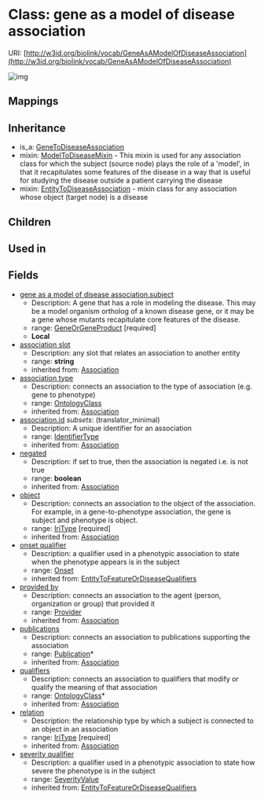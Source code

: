 # Class: gene as a model of disease association




URI: [http://w3id.org/biolink/vocab/GeneAsAModelOfDiseaseAssociation](http://w3id.org/biolink/vocab/GeneAsAModelOfDiseaseAssociation)

![img](http://yuml.me/diagram/nofunky;dir:TB/class/\[GeneAsAModelOfDiseaseAssociation|relation(i):iri_type;id(i):identifier_type%20%3F;negated(i):boolean%20%3F;association_slot(i):string%20%3F]-%20provided%20by(i)%20%3F>\[Provider],%20\[GeneAsAModelOfDiseaseAssociation]-%20publications(i)%20*>\[Publication],%20\[GeneAsAModelOfDiseaseAssociation]-%20qualifiers(i)%20*>\[OntologyClass],%20\[GeneAsAModelOfDiseaseAssociation]-%20association%20type(i)%20%3F>\[OntologyClass],%20\[GeneAsAModelOfDiseaseAssociation]-%20object(i)>\[Disease],%20\[GeneAsAModelOfDiseaseAssociation]-%20onset%20qualifier(i)%20%3F>\[Onset],%20\[GeneAsAModelOfDiseaseAssociation]-%20severity%20qualifier(i)%20%3F>\[SeverityValue],%20\[GeneAsAModelOfDiseaseAssociation]-%20subject>\[GeneOrGeneProduct],%20\[GeneAsAModelOfDiseaseAssociation]uses%20-.->\[ModelToDiseaseMixin],%20\[GeneAsAModelOfDiseaseAssociation]uses%20-.->\[EntityToDiseaseAssociation],%20\[GeneToDiseaseAssociation]^-\[GeneAsAModelOfDiseaseAssociation])
## Mappings

## Inheritance

 *  is_a: [GeneToDiseaseAssociation](GeneToDiseaseAssociation.md)
 *  mixin: [ModelToDiseaseMixin](ModelToDiseaseMixin.md) - This mixin is used for any association class for which the subject (source node) plays the role of a 'model', in that it recapitulates some features of the disease in a way that is useful for studying the disease outside a patient carrying the disease
 *  mixin: [EntityToDiseaseAssociation](EntityToDiseaseAssociation.md) - mixin class for any association whose object (target node) is a disease
## Children

## Used in

## Fields

 * [gene as a model of disease association.subject](gene_as_a_model_of_disease_association_subject.md)
    * Description: A gene that has a role in modeling the disease. This may be a model organism ortholog of a known disease gene, or it may be a gene whose mutants recapitulate core features of the disease.
    * range: [GeneOrGeneProduct](GeneOrGeneProduct.md) [required]
    * __Local__
 * [association slot](association_slot.md)
    * Description: any slot that relates an association to another entity
    * range: **string**
    * inherited from: [Association](Association.md)
 * [association type](association_type.md)
    * Description: connects an association to the type of association (e.g. gene to phenotype)
    * range: [OntologyClass](OntologyClass.md)
    * inherited from: [Association](Association.md)
 * [association.id](association_id.md) *subsets*: (translator_minimal)
    * Description: A unique identifier for an association
    * range: [IdentifierType](IdentifierType.md)
    * inherited from: [Association](Association.md)
 * [negated](negated.md)
    * Description: if set to true, then the association is negated i.e. is not true
    * range: **boolean**
    * inherited from: [Association](Association.md)
 * [object](object.md)
    * Description: connects an association to the object of the association. For example, in a gene-to-phenotype association, the gene is subject and phenotype is object.
    * range: [IriType](IriType.md) [required]
    * inherited from: [Association](Association.md)
 * [onset qualifier](onset_qualifier.md)
    * Description: a qualifier used in a phenotypic association to state when the phenotype appears is in the subject
    * range: [Onset](Onset.md)
    * inherited from: [EntityToFeatureOrDiseaseQualifiers](EntityToFeatureOrDiseaseQualifiers.md)
 * [provided by](provided_by.md)
    * Description: connects an association to the agent (person, organization or group) that provided it
    * range: [Provider](Provider.md)
    * inherited from: [Association](Association.md)
 * [publications](publications.md)
    * Description: connects an association to publications supporting the association
    * range: [Publication](Publication.md)*
    * inherited from: [Association](Association.md)
 * [qualifiers](qualifiers.md)
    * Description: connects an association to qualifiers that modify or qualify the meaning of that association
    * range: [OntologyClass](OntologyClass.md)*
    * inherited from: [Association](Association.md)
 * [relation](relation.md)
    * Description: the relationship type by which a subject is connected to an object in an association
    * range: [IriType](IriType.md) [required]
    * inherited from: [Association](Association.md)
 * [severity qualifier](severity_qualifier.md)
    * Description: a qualifier used in a phenotypic association to state how severe the phenotype is in the subject
    * range: [SeverityValue](SeverityValue.md)
    * inherited from: [EntityToFeatureOrDiseaseQualifiers](EntityToFeatureOrDiseaseQualifiers.md)
